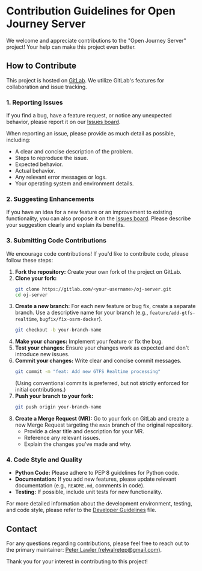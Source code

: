 # Contribution Guidelines for Open Journey Server

We welcome and appreciate contributions to the "Open Journey Server" project! Your help can make this
project even better.

## How to Contribute

This project is hosted on [GitLab](https://gitlab.com/opentasmania/oj-server). We utilize GitLab's features for
collaboration and issue tracking.

### 1. Reporting Issues

If you find a bug, have a feature request, or notice any unexpected behavior, please report it on
our [Issues board](https://gitlab.com/opentasmania/oj-server/issues).

When reporting an issue, please provide as much detail as possible, including:

* A clear and concise description of the problem.
* Steps to reproduce the issue.
* Expected behavior.
* Actual behavior.
* Any relevant error messages or logs.
* Your operating system and environment details.

### 2. Suggesting Enhancements

If you have an idea for a new feature or an improvement to existing functionality, you can also propose it on
the [Issues board](https://gitlab.com/opentasmania/oj-server/issues). Please describe your suggestion clearly and
explain its benefits.

### 3. Submitting Code Contributions

We encourage code contributions! If you'd like to contribute code, please follow these steps:

1. **Fork the repository:** Create your own fork of the project on GitLab.
2. **Clone your fork:**
   ```bash
   git clone https://gitlab.com/<your-username>/oj-server.git
   cd oj-server
   ```
3. **Create a new branch:** For each new feature or bug fix, create a separate branch. Use a descriptive name for your
   branch (e.g., `feature/add-gtfs-realtime`, `bugfix/fix-osrm-docker`).
   ```bash
   git checkout -b your-branch-name
   ```
4. **Make your changes:** Implement your feature or fix the bug.
5. **Test your changes:** Ensure your changes work as expected and don't introduce new issues.
6. **Commit your changes:** Write clear and concise commit messages.
   ```bash
   git commit -m "feat: Add new GTFS Realtime processing"
   ```
   (Using conventional commits is preferred, but not strictly enforced for initial contributions.)
7. **Push your branch to your fork:**
   ```bash
   git push origin your-branch-name
   ```
8. **Create a Merge Request (MR):** Go to your fork on GitLab and create a new Merge Request targeting the `main` branch
   of the original repository.
    * Provide a clear title and description for your MR.
    * Reference any relevant issues.
    * Explain the changes you've made and why.

### 4. Code Style and Quality

* **Python Code:** Please adhere to PEP 8 guidelines for Python code.
* **Documentation:** If you add new features, please update relevant documentation (e.g., `README.md`, comments in
  code).
* **Testing:** If possible, include unit tests for new functionality.

For more detailed information about the development environment, testing, and code style, please refer to the [Developer Guidelines](../.junie/guidelines.md) file.

## Contact

For any questions regarding contributions, please feel free to reach out to the primary
maintainer: [Peter Lawler (relwalretep@gmail.com)](mailto:relwalretep@gmail.com).

Thank you for your interest in contributing to this project!
